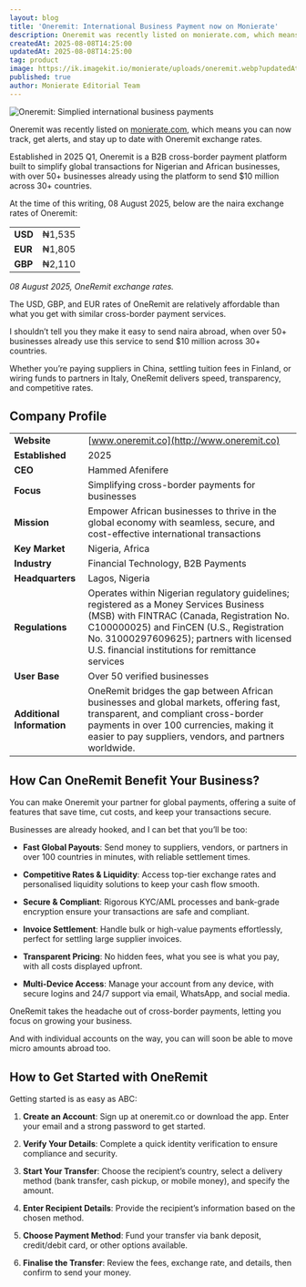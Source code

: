 ```yaml
---
layout: blog
title: 'Oneremit: International Business Payment now on Monierate'
description: Oneremit was recently listed on monierate.com, which means you can now track, get alerts, and stay up to date with Oneremit exchange rates. Launched in 2025, Oneremit is a B2B cross-border payment platform built to simplify global transactions for Nigerian and African businesses, with over 50+ businesses already using the platform to send $10 million across 30+ countries.
createdAt: 2025-08-08T14:25:00
updatedAt: 2025-08-08T14:25:00
tag: product
image: https://ik.imagekit.io/monierate/uploads/oneremit.webp?updatedAt=1754657309509
published: true
author: Monierate Editorial Team
---
```

![Oneremit: Simplied international business payments](https://ik.imagekit.io/monierate/uploads/oneremit.webp?updatedAt=1754657309509)

Oneremit was recently listed on [monierate.com](http://monierate.com/), which means you can now track, get alerts, and stay up to date with Oneremit exchange rates.

Established in 2025 Q1, Oneremit is a B2B cross-border payment platform built to simplify global transactions for Nigerian and African businesses, with over 50+ businesses already using the platform to send $10 million across 30+ countries.

At the time of this writing, 08 August 2025, below are the naira exchange rates of Oneremit:

|         |        |
| ------- | ------ |
| **USD** | ₦1,535 |
| **EUR** | ₦1,805 |
| **GBP** | ₦2,110 |

_08 August 2025, OneRemit exchange rates._

The USD, GBP, and EUR rates of OneRemit are relatively affordable than what you get with similar cross-border payment services.

I shouldn’t tell you they make it easy to send naira abroad, when over 50+ businesses already use this service to send $10 million across 30+ countries.

Whether you’re paying suppliers in China, settling tuition fees in Finland, or wiring funds to partners in Italy, OneRemit delivers speed, transparency, and competitive rates.


## **Company Profile**

|                            |                                                                                                                                                                                                                                                                                 |
| -------------------------- | ------------------------------------------------------------------------------------------------------------------------------------------------------------------------------------------------------------------------------------------------------------------------------- |
| **Website**                | [www.oneremit.co](http://www.oneremit.co)                                                                                                                                                                                                                                       |
| **Established**            | 2025                                                                                                                                                                                                                                                                            |
| **CEO**                    | Hammed Afenifere                                                                                                                                                                                                                                                                |
| **Focus**                  | Simplifying cross-border payments for businesses                                                                                                                                                                                                                                |
| **Mission**                | Empower African businesses to thrive in the global economy with seamless, secure, and cost-effective international transactions                                                                                                                                                 |
| **Key Market**             | Nigeria, Africa                                                                                                                                                                                                                                                                 |
| **Industry**               | Financial Technology, B2B Payments                                                                                                                                                                                                                                              |
| **Headquarters**           | Lagos, Nigeria                                                                                                                                                                                                                                                                  |
| **Regulations**            | Operates within Nigerian regulatory guidelines; registered as a Money Services Business (MSB) with FINTRAC (Canada, Registration No. C100000025) and FinCEN (U.S., Registration No. 31000297609625); partners with licensed U.S. financial institutions for remittance services |
| **User Base**              | Over 50 verified businesses                                                                                                                                                                                                                                                     |
| **Additional Information** | OneRemit bridges the gap between African businesses and global markets, offering fast, transparent, and compliant cross-border payments in over 100 currencies, making it easier to pay suppliers, vendors, and partners worldwide.                                             |


## How Can OneRemit Benefit Your Business?

You can make Oneremit your partner for global payments, offering a suite of features that save time, cut costs, and keep your transactions secure. 

Businesses are already hooked, and I can bet that you’ll be too:

- **Fast Global Payouts**: Send money to suppliers, vendors, or partners in over 100 countries in minutes, with reliable settlement times.

- **Competitive Rates & Liquidity**: Access top-tier exchange rates and personalised liquidity solutions to keep your cash flow smooth.

- **Secure & Compliant**: Rigorous KYC/AML processes and bank-grade encryption ensure your transactions are safe and compliant.

- **Invoice Settlement**: Handle bulk or high-value payments effortlessly, perfect for settling large supplier invoices.

- **Transparent Pricing**: No hidden fees, what you see is what you pay, with all costs displayed upfront.

- **Multi-Device Access**: Manage your account from any device, with secure logins and 24/7 support via email, WhatsApp, and social media.

OneRemit takes the headache out of cross-border payments, letting you focus on growing your business. 

And with individual accounts on the way, you can will soon be able to move micro amounts abroad too.


## How to Get Started with OneRemit

Getting started is as easy as ABC:

1. **Create an Account**: Sign up at oneremit.co or download the app. Enter your email and a strong password to get started.

2. **Verify Your Details**: Complete a quick identity verification to ensure compliance and security.

3. **Start Your Transfer**: Choose the recipient’s country, select a delivery method (bank transfer, cash pickup, or mobile money), and specify the amount.

4. **Enter Recipient Details**: Provide the recipient’s information based on the chosen method.

5. **Choose Payment Method**: Fund your transfer via bank deposit, credit/debit card, or other options available.

6. **Finalise the Transfer**: Review the fees, exchange rate, and details, then confirm to send your money.
